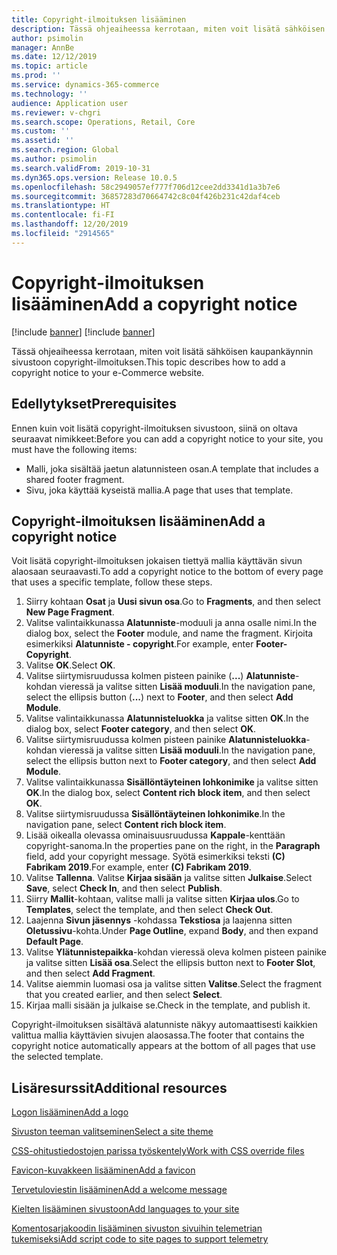 ```yaml
---
title: Copyright-ilmoituksen lisääminen
description: Tässä ohjeaiheessa kerrotaan, miten voit lisätä sähköisen kaupankäynnin sivustoon copyright-ilmoituksen.
author: psimolin
manager: AnnBe
ms.date: 12/12/2019
ms.topic: article
ms.prod: ''
ms.service: dynamics-365-commerce
ms.technology: ''
audience: Application user
ms.reviewer: v-chgri
ms.search.scope: Operations, Retail, Core
ms.custom: ''
ms.assetid: ''
ms.search.region: Global
ms.author: psimolin
ms.search.validFrom: 2019-10-31
ms.dyn365.ops.version: Release 10.0.5
ms.openlocfilehash: 58c2949057ef777f706d12cee2dd3341d1a3b7e6
ms.sourcegitcommit: 36857283d70664742c8c04f426b231c42daf4ceb
ms.translationtype: HT
ms.contentlocale: fi-FI
ms.lasthandoff: 12/20/2019
ms.locfileid: "2914565"
---
```

# <a name="add-a-copyright-notice"></a><span data-ttu-id="b5668-103">Copyright-ilmoituksen lisääminen</span><span class="sxs-lookup"><span data-stu-id="b5668-103">Add a copyright notice</span></span>

[!include [banner](includes/preview-banner.md)]
[!include [banner](includes/banner.md)]

<span data-ttu-id="b5668-104">Tässä ohjeaiheessa kerrotaan, miten voit lisätä sähköisen kaupankäynnin sivustoon copyright-ilmoituksen.</span><span class="sxs-lookup"><span data-stu-id="b5668-104">This topic describes how to add a copyright notice to your e-Commerce website.</span></span>

## <a name="prerequisites"></a><span data-ttu-id="b5668-105">Edellytykset</span><span class="sxs-lookup"><span data-stu-id="b5668-105">Prerequisites</span></span>

<span data-ttu-id="b5668-106">Ennen kuin voit lisätä copyright-ilmoituksen sivustoon, siinä on oltava seuraavat nimikkeet:</span><span class="sxs-lookup"><span data-stu-id="b5668-106">Before you can add a copyright notice to your site, you must have the following items:</span></span>

- <span data-ttu-id="b5668-107">Malli, joka sisältää jaetun alatunnisteen osan.</span><span class="sxs-lookup"><span data-stu-id="b5668-107">A template that includes a shared footer fragment.</span></span>
- <span data-ttu-id="b5668-108">Sivu, joka käyttää kyseistä mallia.</span><span class="sxs-lookup"><span data-stu-id="b5668-108">A page that uses that template.</span></span>

## <a name="add-a-copyright-notice"></a><span data-ttu-id="b5668-109">Copyright-ilmoituksen lisääminen</span><span class="sxs-lookup"><span data-stu-id="b5668-109">Add a copyright notice</span></span>

<span data-ttu-id="b5668-110">Voit lisätä copyright-ilmoituksen jokaisen tiettyä mallia käyttävän sivun alaosaan seuraavasti.</span><span class="sxs-lookup"><span data-stu-id="b5668-110">To add a copyright notice to the bottom of every page that uses a specific template, follow these steps.</span></span>

1. <span data-ttu-id="b5668-111">Siirry kohtaan **Osat** ja **Uusi sivun osa**.</span><span class="sxs-lookup"><span data-stu-id="b5668-111">Go to **Fragments**, and then select **New Page Fragment**.</span></span>
1. <span data-ttu-id="b5668-112">Valitse valintaikkunassa **Alatunniste**-moduuli ja anna osalle nimi.</span><span class="sxs-lookup"><span data-stu-id="b5668-112">In the dialog box, select the **Footer** module, and name the fragment.</span></span> <span data-ttu-id="b5668-113">Kirjoita esimerkiksi **Alatunniste - copyright**.</span><span class="sxs-lookup"><span data-stu-id="b5668-113">For example, enter **Footer-Copyright**.</span></span>
1. <span data-ttu-id="b5668-114">Valitse **OK**.</span><span class="sxs-lookup"><span data-stu-id="b5668-114">Select **OK**.</span></span>
1. <span data-ttu-id="b5668-115">Valitse siirtymisruudussa kolmen pisteen painike (**...**) **Alatunniste**-kohdan vieressä ja valitse sitten **Lisää moduuli**.</span><span class="sxs-lookup"><span data-stu-id="b5668-115">In the navigation pane, select the ellipsis button (**...**) next to **Footer**, and then select **Add Module**.</span></span>
1. <span data-ttu-id="b5668-116">Valitse valintaikkunassa **Alatunnisteluokka** ja valitse sitten **OK**.</span><span class="sxs-lookup"><span data-stu-id="b5668-116">In the dialog box, select **Footer category**, and then select **OK**.</span></span>
1. <span data-ttu-id="b5668-117">Valitse siirtymisruudussa kolmen pisteen painike **Alatunnisteluokka**-kohdan vieressä ja valitse sitten **Lisää moduuli**.</span><span class="sxs-lookup"><span data-stu-id="b5668-117">In the navigation pane, select the ellipsis button next to **Footer category**, and then select **Add Module**.</span></span>
1. <span data-ttu-id="b5668-118">Valitse valintaikkunassa **Sisällöntäyteinen lohkonimike** ja valitse sitten **OK**.</span><span class="sxs-lookup"><span data-stu-id="b5668-118">In the dialog box, select **Content rich block item**, and then select **OK**.</span></span>
1. <span data-ttu-id="b5668-119">Valitse siirtymisruudussa **Sisällöntäyteinen lohkonimike**.</span><span class="sxs-lookup"><span data-stu-id="b5668-119">In the navigation pane, select **Content rich block item**.</span></span>
1. <span data-ttu-id="b5668-120">Lisää oikealla olevassa ominaisuusruudussa **Kappale**-kenttään copyright-sanoma.</span><span class="sxs-lookup"><span data-stu-id="b5668-120">In the properties pane on the right, in the **Paragraph** field, add your copyright message.</span></span> <span data-ttu-id="b5668-121">Syötä esimerkiksi teksti **(C) Fabrikam 2019**.</span><span class="sxs-lookup"><span data-stu-id="b5668-121">For example, enter **(C) Fabrikam 2019**.</span></span>
1. <span data-ttu-id="b5668-122">Valitse **Tallenna**. Valitse **Kirjaa sisään** ja valitse sitten **Julkaise**.</span><span class="sxs-lookup"><span data-stu-id="b5668-122">Select **Save**, select **Check In**, and then select **Publish**.</span></span>
1. <span data-ttu-id="b5668-123">Siirry **Mallit**-kohtaan, valitse malli ja valitse sitten **Kirjaa ulos**.</span><span class="sxs-lookup"><span data-stu-id="b5668-123">Go to **Templates**, select the template, and then select **Check Out**.</span></span>
1. <span data-ttu-id="b5668-124">Laajenna **Sivun jäsennys** -kohdassa **Tekstiosa** ja laajenna sitten **Oletussivu**-kohta.</span><span class="sxs-lookup"><span data-stu-id="b5668-124">Under **Page Outline**, expand **Body**, and then expand **Default Page**.</span></span>
1. <span data-ttu-id="b5668-125">Valitse **Ylätunnistepaikka**-kohdan vieressä oleva kolmen pisteen painike ja valitse sitten **Lisää osa**.</span><span class="sxs-lookup"><span data-stu-id="b5668-125">Select the ellipsis button next to **Footer Slot**, and then select **Add Fragment**.</span></span>
1. <span data-ttu-id="b5668-126">Valitse aiemmin luomasi osa ja valitse sitten **Valitse**.</span><span class="sxs-lookup"><span data-stu-id="b5668-126">Select the fragment that you created earlier, and then select **Select**.</span></span>
1. <span data-ttu-id="b5668-127">Kirjaa malli sisään ja julkaise se.</span><span class="sxs-lookup"><span data-stu-id="b5668-127">Check in the template, and publish it.</span></span>

<span data-ttu-id="b5668-128">Copyright-ilmoituksen sisältävä alatunniste näkyy automaattisesti kaikkien valittua mallia käyttävien sivujen alaosassa.</span><span class="sxs-lookup"><span data-stu-id="b5668-128">The footer that contains the copyright notice automatically appears at the bottom of all pages that use the selected template.</span></span>

## <a name="additional-resources"></a><span data-ttu-id="b5668-129">Lisäresurssit</span><span class="sxs-lookup"><span data-stu-id="b5668-129">Additional resources</span></span>

[<span data-ttu-id="b5668-130">Logon lisääminen</span><span class="sxs-lookup"><span data-stu-id="b5668-130">Add a logo</span></span>](add-logo.md)

[<span data-ttu-id="b5668-131">Sivuston teeman valitseminen</span><span class="sxs-lookup"><span data-stu-id="b5668-131">Select a site theme</span></span>](select-site-theme.md)

[<span data-ttu-id="b5668-132">CSS-ohitustiedostojen parissa työskentely</span><span class="sxs-lookup"><span data-stu-id="b5668-132">Work with CSS override files</span></span>](css-override-files.md)

[<span data-ttu-id="b5668-133">Favicon-kuvakkeen lisääminen</span><span class="sxs-lookup"><span data-stu-id="b5668-133">Add a favicon</span></span>](add-favicon.md)

[<span data-ttu-id="b5668-134">Tervetuloviestin lisääminen</span><span class="sxs-lookup"><span data-stu-id="b5668-134">Add a welcome message</span></span>](add-welcome-message.md)

[<span data-ttu-id="b5668-135">Kielten lisääminen sivustoon</span><span class="sxs-lookup"><span data-stu-id="b5668-135">Add languages to your site</span></span>](add-languages-to-site.md)

[<span data-ttu-id="b5668-136">Komentosarjakoodin lisääminen sivuston sivuihin telemetrian tukemiseksi</span><span class="sxs-lookup"><span data-stu-id="b5668-136">Add script code to site pages to support telemetry</span></span>](add-telemetry.md)


